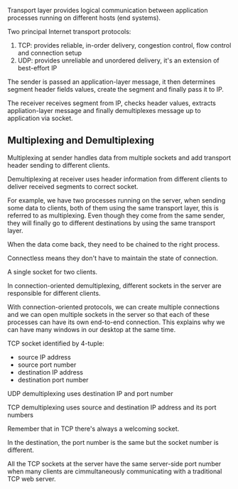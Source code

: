 Transport layer provides logical communication between application processes running on different hosts (end systems).

Two principal Internet transport protocols:
1. TCP: provides reliable, in-order delivery, congestion control, flow control and connection setup
2. UDP: provides unreliable and unordered delivery, it's an extension of best-effort IP

The sender is passed an application-layer message, it then determines segment header fields values, create the segment and finally pass it to IP.

The receiver receives segment from IP, checks header values, extracts appliation-layer message and finally demultiplexes message up to application via socket.

## Multiplexing and Demultiplexing
Multiplexing at sender handles data from multiple sockets and add transport header sending to different clients.

Demultiplexing at receiver uses header information from different clients to deliver received segments to correct socket.

For example, we have two processes running on the server, when sending some data to clients, both of them using the same transport layer, this is referred to as multiplexing.
Even though they come from the same sender, they will finally go to different destinations by using the same transport layer.

When the data come back, they need to be chained to the right process.

Connectless means they don't have to maintain the state of connection.

A single socket for two clients.

In connection-oriented demultiplexing, different sockets in the server are responsible for different clients.

With connection-oriented protocols, we can create multiple connections and we can open multiple sockets in the server so that each of these processes can have its own end-to-end connection.
This explains why we can have many windows in our desktop at the same time.

TCP socket identified by 4-tuple:
- source IP address
- source port number
- destination IP address
- destination port number

UDP demultiplexing uses destination IP and port number

TCP demultiplexing uses source and destination IP address and its port numbers

Remember that in TCP there's always a welcoming socket.

In the destination, the port number is the same but the socket number is different.

All the TCP sockets at the server have the same server-side port number when many clients are cimmultaneously communicating with a traditional TCP web server.
